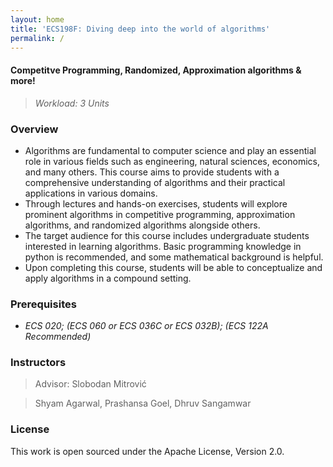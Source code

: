 ```yaml
---
layout: home
title: 'ECS198F: Diving deep into the world of algorithms'
permalink: /
---
```


#### Competitve Programming, Randomized, Approximation algorithms & more!

> *Workload: 3 Units*

### Overview

* Algorithms are fundamental to computer science and play an essential role in various fields such as engineering, natural sciences, economics, and many others. This course aims to provide students with a comprehensive understanding of algorithms and their practical applications in various domains.
* Through lectures and hands-on exercises, students will explore prominent algorithms in competitive programming, approximation algorithms, and randomized algorithms alongside others.
* The target audience for this course includes undergraduate students interested in learning algorithms. Basic programming knowledge in python is recommended, and some mathematical background is helpful.
* Upon completing this course, students will be able to conceptualize and apply algorithms in a compound setting.

### Prerequisites 

* *ECS 020; (ECS 060 or ECS 036C or ECS 032B); (ECS 122A Recommended)*



### Instructors

> Advisor: Slobodan Mitrović

> Shyam Agarwal, Prashansa Goel, Dhruv Sangamwar

### License

This work is open sourced under the Apache License, Version 2.0.